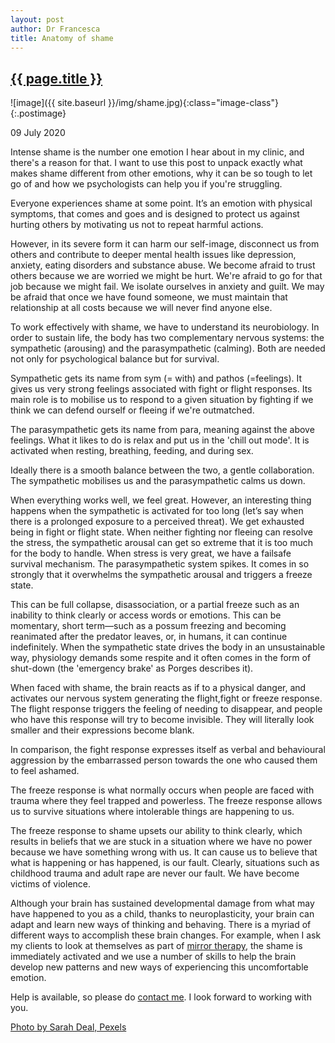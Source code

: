 ```yaml
---
layout: post
author: Dr Francesca
title: Anatomy of shame
---
```

 
 <h2 class="postheader"><a href="{{ site.baseurl }}{{ page.url }}">{{ page.title }}</a></h2>


![image]({{ site.baseurl }}/img/shame.jpg){:class="image-class"}{:.postimage}

<p class="blogdate">09 July 2020</p>

Intense shame is the number one emotion I hear about in my clinic, and there's a reason for that. I want to use this post to unpack exactly what makes shame  different from other emotions, why it can be so tough to let go of and how we psychologists can help you if you're struggling. 

Everyone experiences shame at some point. It’s an emotion with physical symptoms, that comes and goes and is designed to protect us against hurting others by motivating us not to repeat harmful actions. 

However, in its severe form it can harm our self-image, disconnect us from others and contribute to deeper mental health issues like depression, anxiety, eating disorders and substance abuse. We become afraid to trust others because we are worried we might be hurt. We're afraid to go for that job because we might fail. We isolate ourselves in anxiety and guilt. We may be afraid that once we have found someone, we must maintain that relationship at all costs because we will never find anyone else. 

To work effectively with shame, we have to understand its neurobiology. In order to sustain life, the body has two complementary nervous systems: the sympathetic
(arousing) and the parasympathetic (calming). Both are needed not only for psychological balance but for survival.

Sympathetic gets its name from sym (= with) and pathos (=feelings). It gives us very strong feelings associated with fight or flight responses. Its main role is to mobilise us to respond to a given situation by fighting if we think we can defend ourself or fleeing if we're outmatched.

The parasympathetic gets its name from para, meaning against the above feelings. What it likes to
do is relax and put us in the 'chill out mode'. It is activated when resting, breathing, feeding, and during sex.

Ideally there is a smooth balance between the two, a gentle collaboration. The sympathetic
mobilises us and the parasympathetic calms us down.

When everything works well, we feel great. However, an interesting thing happens when the sympathetic is activated for too long (let’s say when there is a prolonged exposure to a perceived threat). We get exhausted being in fight or flight state. When neither fighting nor fleeing can resolve the stress, the sympathetic arousal can get so extreme that it is too much for the body to handle. When stress is very great, we have a failsafe survival
mechanism. The parasympathetic system spikes. It comes in so strongly that it overwhelms the sympathetic arousal and triggers a freeze state.

This can be full collapse, disassociation, or a partial freeze such as an inability to think clearly or access words or emotions. This can be momentary, short term—such as a possum freezing and becoming reanimated after the predator leaves, or, in humans, it
can continue indefinitely. When the sympathetic state drives the body in an unsustainable way, physiology demands some respite and it often comes in the form of shut-down (the 'emergency brake' as Porges describes it).

 When faced with shame, the brain reacts as if to a physical danger, and activates our nervous system generating the flight,fight or freeze response. The flight response triggers the feeling of needing to disappear, and people who have this response will try to become invisible. They will literally look smaller and their expressions become blank.

In comparison, the fight response expresses itself as verbal and behavioural aggression by the embarrassed person towards the one who caused them to feel ashamed.

The freeze response is what normally occurs when people are faced with trauma where they feel trapped and powerless. The freeze response allows us to survive situations where intolerable things are happening to us.

The freeze response to shame upsets our ability to think clearly, which results in beliefs that we are stuck in a situation where we have no power because we have something wrong with us. It can cause us to believe that what is happening or has happened, is our fault. Clearly, situations such as childhood trauma and adult rape are never our fault. We have become victims of violence. 

Although your brain has sustained developmental damage from what may have happened to you as a child, thanks to neuroplasticity, your brain can adapt and learn new ways of thinking and behaving. There is a myriad of different ways to accomplish these brain changes. For example, when I ask my clients to look at themselves as part of <a href="https://drfrancesca.co.uk/2020/05/25/Try-mirror-therapy.html">mirror therapy</a>, the shame is immediately activated and we use a number of skills to help the brain develop new patterns and new ways of experiencing this uncomfortable emotion.

Help is available, so please do <a href="https://drfrancesca.co.uk/contact">contact me</a>. I look forward to working with you. 

<a href="https://www.pexels.com/photo/close-up-portrait-photo-of-woman-with-her-head-resting-on-her-knuckles-2505189/">Photo by Sarah Deal, Pexels</a>



<br>
<div class="sharethis-inline-share-buttons"></div>
<br>

